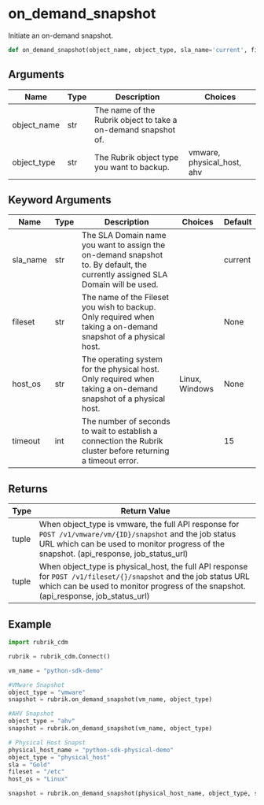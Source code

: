 # on_demand_snapshot

Initiate an on-demand snapshot.
```py
def on_demand_snapshot(object_name, object_type, sla_name='current', fileset=None, host_os=None, timeout=15)
```

## Arguments
| Name        | Type | Description                                                                 | Choices |
|-------------|------|-----------------------------------------------------------------------------|---------|
| object_name  | str  | The name of the Rubrik object to take a on-demand snapshot of. |         |
| object_type  | str  | The Rubrik object type you want to backup.  |    vmware, physical_host, ahv     |
## Keyword Arguments
| Name        | Type | Description                                                                 | Choices | Default |
|-------------|------|-----------------------------------------------------------------------------|---------|---------|
| sla_name  | str  | The SLA Domain name you want to assign the on-demand snapshot to. By default, the currently assigned SLA Domain will be used.  |         |    current     |
| fileset  | str  | The name of the Fileset you wish to backup. Only required when taking a on-demand snapshot of a physical host.  |         |    None     |
| host_os  | str  | The operating system for the physical host. Only required when taking a on-demand snapshot of a physical host.  |    Linux, Windows     |    None      |
| timeout  | int  | The number of seconds to wait to establish a connection the Rubrik cluster before returning a timeout error.  |         |    15     |

## Returns
| Type | Return Value                                                                                   |
|------|-----------------------------------------------------------------------------------------------|
| tuple  | When object_type is vmware, the full API response for `POST /v1/vmware/vm/{ID}/snapshot` and the job status URL which can be used to monitor progress of the snapshot. (api_response, job_status_url) |
| tuple  | When object_type is physical_host, the full API response for `POST /v1/fileset/{}/snapshot` and the job status URL which can be used to monitor progress of the snapshot. (api_response, job_status_url) |
## Example
```py
import rubrik_cdm

rubrik = rubrik_cdm.Connect()

vm_name = "python-sdk-demo"

#VMware Snapshot
object_type = "vmware"
snapshot = rubrik.on_demand_snapshot(vm_name, object_type)

#AHV Snapshot
object_type = "ahv"
snapshot = rubrik.on_demand_snapshot(vm_name, object_type)

# Physical Host Snapst
physical_host_name = "python-sdk-physical-demo"
object_type = "physical_host"
sla = "Gold"
fileset = "/etc"
host_os = "Linux"

snapshot = rubrik.on_demand_snapshot(physical_host_name, object_type, sla, fileset, host_os)
```